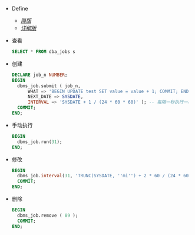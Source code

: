 * Define
  * [*简版*](https://docs.oracle.com/cd/E11882_01/server.112/e25494/appendix_a.htm#ADMIN12510)
  * [*详细版*](https://docs.oracle.com/database/121/ARPLS/d_job.htm#ARPLS66573)

* 查看
  ```sql
  SELECT * FROM dba_jobs s
  ```

* 创建
  ```sql
  DECLARE job_n NUMBER;
  BEGIN
    dbms_job.submit ( job_n, 
        WHAT => 'BEGIN UPDATE test SET value = value + 1; COMMIT; END;', 
        NEXT_DATE => SYSDATE,
        INTERVAL => 'SYSDATE + 1 / (24 * 60 * 60)' ); -- 每隔一秒执行一次
    COMMIT;
  END;
  ```

* 手动执行
  ```sql
  BEGIN  
    dbms_job.run(31);  
  END; 
  ```
  
* 修改
  ```sql
  BEGIN 
    dbms_job.interval(31, 'TRUNC(SYSDATE, ''mi'') + 2 * 60 / (24 * 60 * 60)'); -- what 同理
    COMMIT;
  END;
  ```
  
* 删除
  ```sql
  BEGIN
    dbms_job.remove ( 89 );
    COMMIT;
  END;
  ```
